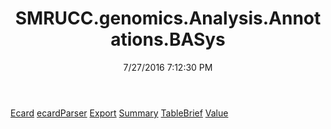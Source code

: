 ﻿---
title: SMRUCC.genomics.Analysis.Annotations.BASys
date: 7/27/2016 7:12:30 PM
---

[Ecard](T-SMRUCC.genomics.Analysis.Annotations.BASys.Ecard.html)
[ecardParser](T-SMRUCC.genomics.Analysis.Annotations.BASys.ecardParser.html)
[Export](T-SMRUCC.genomics.Analysis.Annotations.BASys.Export.html)
[Summary](T-SMRUCC.genomics.Analysis.Annotations.BASys.Summary.html)
[TableBrief](T-SMRUCC.genomics.Analysis.Annotations.BASys.TableBrief.html)
[Value](T-SMRUCC.genomics.Analysis.Annotations.BASys.Value.html)

